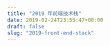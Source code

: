 ```yaml
---
title: "2019 年前端技术栈"
date: 2019-02-24T23:55:47+08:00
draft: false
slug: "2019-front-end-stack"
---
```

